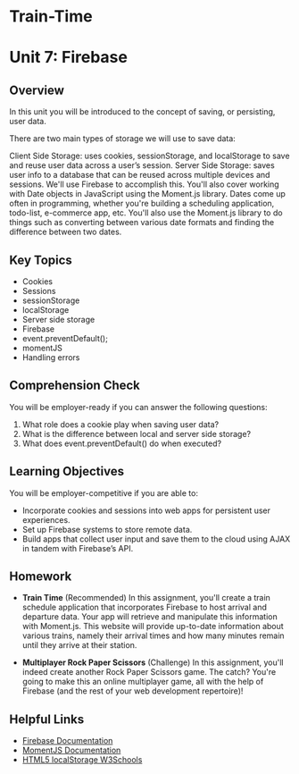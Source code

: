 # Train-Time

# Unit 7: Firebase

## Overview

In this unit you will be introduced to the concept of saving, or persisting, user data.

There are two main types of storage we will use to save data:

Client Side Storage: uses cookies, sessionStorage, and localStorage to save and reuse user data across a user’s session.
Server Side Storage: saves user info to a database that can be reused across multiple devices and sessions. We'll use Firebase to accomplish this.
You'll also cover working with Date objects in JavaScript using the Moment.js library. Dates come up often in programming, whether you're building a scheduling application, todo-list, e-commerce app, etc. You'll also use the Moment.js library to do things such as converting between various date formats and finding the difference between two dates.

## Key Topics
* Cookies
* Sessions
* sessionStorage
* localStorage
* Server side storage
* Firebase
* event.preventDefault();
* momentJS
* Handling errors

## Comprehension Check
You will be employer-ready if you can answer the following questions: 
1. What role does a cookie play when saving user data?
2. What is the difference between local and server side storage?
3. What does event.preventDefault() do when executed?

## Learning Objectives
You will be employer-competitive if you are able to:
* Incorporate cookies and sessions into web apps for persistent user experiences.
* Set up Firebase systems to store remote data.
* Build apps that collect user input and save them to the cloud using AJAX in tandem with Firebase’s API.

## Homework

* **Train Time** (Recommended)
In this assignment, you'll create a train schedule application that incorporates Firebase to host arrival and departure data. Your app will retrieve and manipulate this information with Moment.js. This website will provide up-to-date information about various trains, namely their arrival times and how many minutes remain until they arrive at their station.

* **Multiplayer Rock Paper Scissors** (Challenge)
In this assignment, you'll indeed create another Rock Paper Scissors game. The catch? You're going to make this an online multiplayer game, all with the help of Firebase (and the rest of your web development repertoire)!

## Helpful Links
* [Firebase Documentation](https://firebase.google.com/docs/)
* [MomentJS Documentation](https://momentjs.com/docs/)
* [HTML5 localStorage W3Schools](https://www.w3schools.com/html/html5_webstorage.asp)
